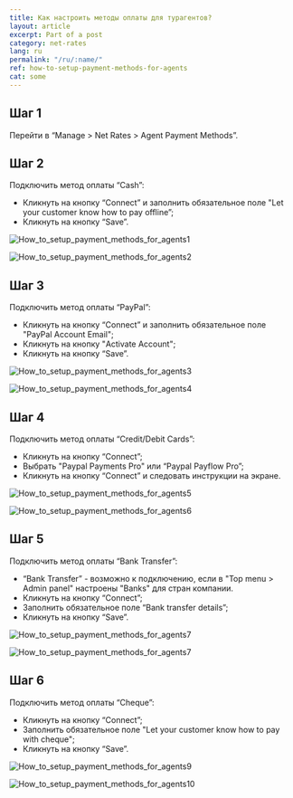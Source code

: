 ```yaml
---
title: Как настроить методы оплаты для турагентов?
layout: article
excerpt: Part of a post
category: net-rates
lang: ru
permalink: "/ru/:name/"
ref: how-to-setup-payment-methods-for-agents
cat: some
---
```


## **Шаг 1**

Перейти в “Manage > Net Rates > Agent Payment Methods”.

## **Шаг 2**

Подключить метод оплаты “Cash”:

- Кликнуть на кнопку “Connect” и заполнить обязательное поле "Let your customer know how to pay offline”;
- Кликнуть на кнопку “Save”.

![How_to_setup_payment_methods_for_agents1](/assets/images/how_to_setup_payment_methods_for_agents1)

![How_to_setup_payment_methods_for_agents2](/assets/images/how_to_setup_payment_methods_for_agents2)

## **Шаг 3**

Подключить метод оплаты “PayPal”:

- Кликнуть на кнопку “Connect” и заполнить обязательное поле "PayPal Account Email";
- Кликнуть на кнопку "Activate Account";
- Кликнуть на кнопку “Save”.

![How_to_setup_payment_methods_for_agents3](/assets/images/how_to_setup_payment_methods_for_agents3)

![How_to_setup_payment_methods_for_agents4](/assets/images/how_to_setup_payment_methods_for_agents4)

## **Шаг 4**

Подключить метод оплаты “Credit/Debit Cards”:

- Кликнуть на кнопку “Connect”;
- Выбрать "Paypal Payments Pro" или “Paypal Payflow Pro”;
- Кликнуть на кнопку “Connect” и следовать инструкции на экране.

![How_to_setup_payment_methods_for_agents5](/assets/images/how_to_setup_payment_methods_for_agents5)

![How_to_setup_payment_methods_for_agents6](/assets/images/how_to_setup_payment_methods_for_agents6)

## **Шаг 5**

Подключить метод оплаты “Bank Transfer”:

- “Bank Transfer” - возможно к подключению, если в "Top menu > Admin panel" настроены "Banks" для стран компании.
- Кликнуть на кнопку “Connect”;
- Заполнить обязательное поле “Bank transfer details”;
- Кликнуть на кнопку “Save”.

![How_to_setup_payment_methods_for_agents7](/assets/images/how_to_setup_payment_methods_for_agents7)

![How_to_setup_payment_methods_for_agents7](/assets/images/how_to_setup_payment_methods_for_agents7)

## **Шаг 6**

Подключить метод оплаты “Cheque”:

- Кликнуть на кнопку “Connect”;
- Заполнить обязательное поле "Let your customer know how to pay with cheque";
- Кликнуть на кнопку “Save”.

![How_to_setup_payment_methods_for_agents9](/assets/images/how_to_setup_payment_methods_for_agents9)

![How_to_setup_payment_methods_for_agents10](/assets/images/how_to_setup_payment_methods_for_agents10)

